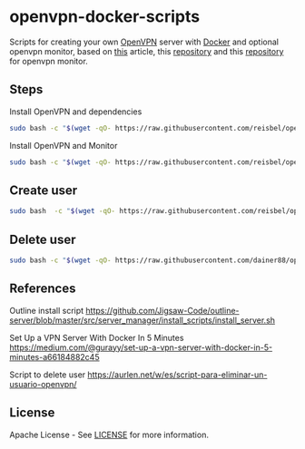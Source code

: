 # openvpn-docker-scripts

 Scripts for creating your own [OpenVPN](https://openvpn.net/) server with [Docker](https://www.docker.com/) and optional openvpn monitor,  based on [this](https://medium.com/@gurayy/set-up-a-vpn-server-with-docker-in-5-minutes-a66184882c45) article, this [repository](https://github.com/kylemanna/docker-openvpn) and this [repository](https://github.com/ruimarinho/docker-openvpn-monitor) for openvpn monitor.

## Steps

Install OpenVPN and dependencies

```bash
sudo bash -c "$(wget -qO- https://raw.githubusercontent.com/reisbel/openvpn-docker-scripts/master/install_openvpn.sh)"
```

Install OpenVPN and Monitor
```bash
sudo bash -c "$(wget -qO- https://raw.githubusercontent.com/reisbel/openvpn-docker-scripts/master/install_openvpn.sh) --monitor-enable true"
```

## Create user

```bash
sudo bash  -c "$(wget -qO- https://raw.githubusercontent.com/reisbel/openvpn-docker-scripts/master/create_user.sh)" --dump-strings user1
```
## Delete user
```bash
sudo bash -c "$(wget -qO- https://raw.githubusercontent.com/dainer88/openvpn-docker-scripts/master/delete_user.sh)" user1
```

## References

Outline install script
<https://github.com/Jigsaw-Code/outline-server/blob/master/src/server_manager/install_scripts/install_server.sh>

Set Up a VPN Server With Docker In 5 Minutes
<https://medium.com/@gurayy/set-up-a-vpn-server-with-docker-in-5-minutes-a66184882c45>

Script to delete user
<https://aurlen.net/w/es/script-para-eliminar-un-usuario-openvpn/>

## License

Apache License - See [LICENSE](LICENSE) for more information.
